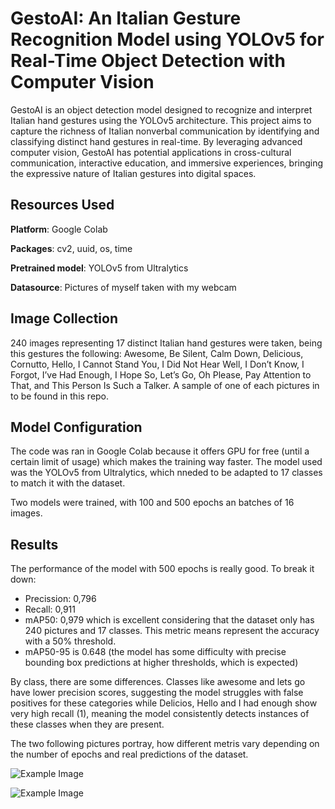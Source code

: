 # GestoAI: An Italian Gesture Recognition Model using YOLOv5 for Real-Time Object Detection with Computer Vision

GestoAI is an object detection model designed to recognize and interpret Italian hand gestures using the YOLOv5 architecture. This project aims to capture the richness of Italian nonverbal communication by identifying and classifying distinct hand gestures in real-time. By leveraging advanced computer vision, GestoAI has potential applications in cross-cultural communication, interactive education, and immersive experiences, bringing the expressive nature of Italian gestures into digital spaces.

## Resources Used

**Platform**: Google Colab

**Packages**: cv2, uuid, os, time

**Pretrained model**: YOLOv5 from Ultralytics

**Datasource**: Pictures of myself taken with my webcam

## Image Collection

240 images representing 17 distinct Italian hand gestures were taken, being this gestures the following: Awesome, Be Silent, Calm Down, Delicious, Cornutto, Hello, I Cannot Stand You, I Did Not Hear Well, I Don’t Know, I Forgot, I’ve Had Enough, I Hope So, Let’s Go, Oh Please, Pay Attention to That, and This Person Is Such a Talker.
A sample of one of each pictures in to be found in this repo.

## Model Configuration

The code was ran in Google Colab because it offers GPU for free (until a certain limit of usage) which makes the training way faster. 
The model used was the YOLOv5 from Ultralytics, which nneded to be adapted to 17 classes to match it with the dataset.

Two models were trained, with 100 and 500 epochs an batches of 16 images.

## Results



The performance of the model with 500 epochs is really good. To break it down:

* Precission: 0,796
* Recall: 0,911
* mAP50: 0,979 which is excellent considering that the dataset only has 240 pictures and 17 classes. This metric means represent the accuracy with a 50% threshold.
* mAP50-95 is 0.648 (the model has some difficulty with precise bounding box predictions at higher thresholds, which is expected)

By class, there are some differences. Classes like awesome and lets go have lower precision scores, suggesting the model struggles with false positives for these categories while Delicios, Hello and I had enough show very high recall (1), meaning the model consistently detects instances of these classes when they are present. 

The two following pictures portray, how different metris vary depending on the number of epochs and real predictions of the dataset. 

![Example Image](pics/Graphs.png)

![Example Image](pics/Pics.png)
